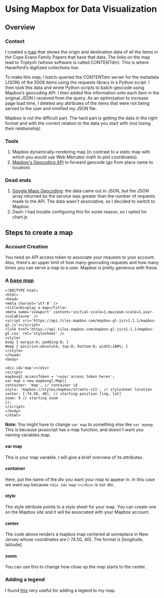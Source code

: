 # Using Mapbox for Data Visualization
## Overview
### Context
I created a [map](https://165.227.217.17/letters) that shows the origin and destination data of all the items in the Cope Evans Family Papers that have that data. The links on the map lead to Triptych (whose software is called CONTENTdm). This is where Haverford’s digitized collections live.

To make this map, I batch-queried the CONTENTdm server for the metadata (JSON) of the 5008 items using the requests library in a Python script. I then took this data and wrote Python scripts to batch-geocode using Mapbox’s geocoding API. I then added this information onto each item in the original JSON I received from the query. As an optimization to increase page load time, I deleted any attributes of the items that were not being served to the user and minified my JSON file.

Mapbox is not the difficult part. The hard part is getting the data in the right format and with the correct relation to the data you start with (not losing their relationship)

### Tools
1. Mapbox dynamically-rendering map (in contrast to a static map with which you would use Web Mercator math to plot coordinates).
2. [Mapbox's Geocoding API](https://docs.mapbox.com/api/search/#geocoding) to forward geocode (go from place name to location)

### Dead ends
1. [Google Maps Geocoding](https://developers.google.com/maps/documentation/): the data came out in JSON, but the JSON array returned by the service was greater than the number of requests made to the API. The data wasn't associative, so I decided to switch to Mapbox.
2. Dash: I had trouble configuring this for some reason, so I opted for chart.js

## Steps to create a map
### Account Creation
You need an API access token to associate your requests to your account. Also, there's an upper limit of how many geocoding requests and how many times you can serve a map to a user. Mapbox is pretty generous with these.

### A [base map](https://docs.mapbox.com/mapbox-gl-js/example/simple-map/)
```
<!DOCTYPE html>
<html>
<head>
<meta charset='utf-8' />
<title>Display a map</title>
<meta name='viewport' content='initial-scale=1,maximum-scale=1,user-scalable=no' />
<script src='https://api.tiles.mapbox.com/mapbox-gl-js/v1.1.1/mapbox-gl.js'></script>
<link href='https://api.tiles.mapbox.com/mapbox-gl-js/v1.1.1/mapbox-gl.css' rel='stylesheet' />
<style>
body { margin:0; padding:0; }
#map { position:absolute; top:0; bottom:0; width:100%; }
</style>
</head>
<body>
 
<div id='map'></div>
<script>
mapboxgl.accessToken = '<your access token here>';
var map = new mapboxgl.Map({
container: 'map', // container id
style: 'mapbox://styles/mapbox/streets-v11', // stylesheet location
center: [-74.50, 40], // starting position [lng, lat]
zoom: 9 // starting zoom
});
</script>
</body>
</html>
```
**Note:** You might have to change `var map` to something else like `var mymap`. This is because javascript has a map function, and doesn't want you naming variables map.
#### var map
This is your map variable. I will give a brief overview of its attributes.
#### container
Here, put the name of the div you want your map to appear in. In this case we want `map` because `<div id='map'></div>` is our div.
#### style
The style attribute points to a style sheet for your map. You can create one on the Mapbox site and it will be associated with your Mapbox account.
#### center 
The code above renders a mapbox map centered at someplace in New Jersey whose coordinates are [-74.50, 40]. The format is [longitude, latitude]. 
#### zoom
You can use this to change how close up the map starts to the center.

### Adding a legend
I found [this](https://docs.mapbox.com/mapbox-gl-js/example/updating-choropleth/) very useful for adding a legend to my map.



